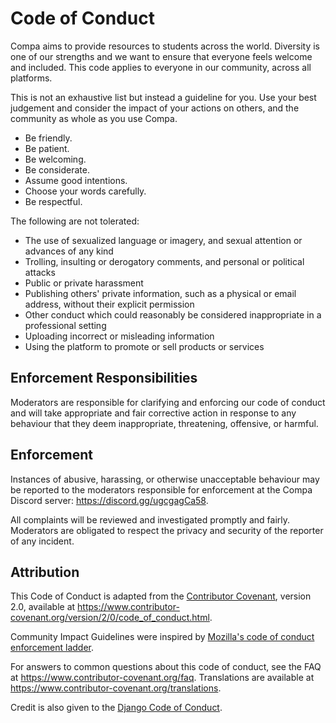 # Code of Conduct

Compa aims to provide resources to students across the world. Diversity is one of our strengths and we want to ensure that everyone feels welcome and included. This code applies to everyone in our community, across all platforms.

This is not an exhaustive list but instead a guideline for you. Use your best judgement and consider the impact of your actions on others, and the community as whole as you use Compa.

- Be friendly.
- Be patient.
- Be welcoming.
- Be considerate.
- Assume good intentions.
- Choose your words carefully.
- Be respectful.

The following are not tolerated:

- The use of sexualized language or imagery, and sexual attention or
  advances of any kind
- Trolling, insulting or derogatory comments, and personal or political attacks
- Public or private harassment
- Publishing others' private information, such as a physical or email
  address, without their explicit permission
- Other conduct which could reasonably be considered inappropriate in a
  professional setting
- Uploading incorrect or misleading information
- Using the platform to promote or sell products or services

## Enforcement Responsibilities

Moderators are responsible for clarifying and enforcing our code of conduct and will take appropriate and fair corrective action in response to any behaviour that they deem inappropriate, threatening, offensive, or harmful.

## Enforcement

Instances of abusive, harassing, or otherwise unacceptable behaviour may be
reported to the moderators responsible for enforcement at the Compa Discord server:
<https://discord.gg/ugcgagCa58>.

All complaints will be reviewed and investigated promptly and fairly. Moderators are obligated to respect the privacy and security of the reporter of any incident.

## Attribution

This Code of Conduct is adapted from the [Contributor Covenant][homepage],
version 2.0, available at
<https://www.contributor-covenant.org/version/2/0/code_of_conduct.html>.

Community Impact Guidelines were inspired by [Mozilla's code of conduct
enforcement ladder](https://github.com/mozilla/diversity).

[homepage]: https://www.contributor-covenant.org

For answers to common questions about this code of conduct, see the FAQ at
<https://www.contributor-covenant.org/faq>. Translations are available at
<https://www.contributor-covenant.org/translations>.

Credit is also given to the [Django Code of Conduct](https://www.djangoproject.com/conduct/).
